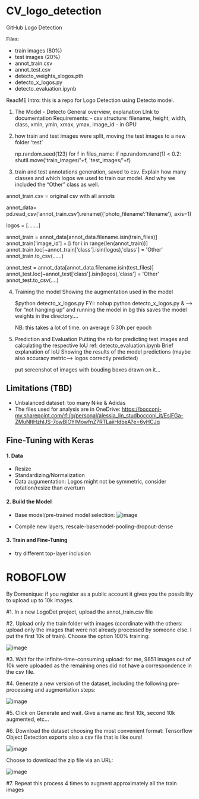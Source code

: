 # CV_logo_detection

GitHub Logo Detection

Files:
- train images (80%)
- test images (20%)
- annot_train.csv
- annot_test.csv
- detecto_weights_xlogos.pth
- detecto_x_logos.py
- detecto_evaluation.ipynb

ReadME
Intro: this is a repo for Logo Detection using Detecto model.

1. The Model - Detecto
		General overview, explanation
		LInk to documentation
		Requirements:
		- csv structure: filename, height, width, class, xmin, ymin, xmax, ymax, image_id
		- in GPU
	
2. how train and test images were split, moving the test images to a new folder ‘test’

	np.random.seed(123)
	for f in files_name:
    		if np.random.rand(1) < 0.2:
        	shutil.move('train_images/'+f, 'test_images/'+f) 

3. train and test annotations generation, saved to csv. Explain how many classes and which logos we used to train our model. And why we included the “Other” class as well.


annot_train.csv = original csv with all annots

annot_data= pd.read_csv(‘annot_train.csv’).rename({‘photo_filename’:’filename’}, axis=1)

logos = […….]

annot_train = annot_data[annot_data.filename.isin(train_files)]
annot_train[‘image_id’] = [i for i in range(len(annot_train))]
annot_train.loc[~annot_train[‘class'].isin(logos),'class'] = 'Other'
annot_train.to_csv(……)

annot_test = annot_data[annot_data.filename.isin(test_files)]
annot_test.loc[~annot_test[‘class'].isin(logos),'class'] = 'Other'
annot_test.to_csv(….)


4. Training the model
	Showing the augmentation used in the model
	
	$python detecto_x_logos.py
	FYI: nohup python detecto_x_logos.py &  —> for “not hanging up” and running the model in bg
	this saves the model weights in the directory….
	 
	NB: this takes a lot of time. on average 5:30h per epoch
	
5. Prediction and Evaluation
	Putting the nb for predicting test images and calculating the respective IoU
		ref: detecto_evaluation.ipynb
	Brief explanation of IoU
	Showing the results of the model predictions 
	(maybe also accuracy metric—> logos correctly predicted) 

	put screenshot of images with bouding boxes drawn on it…
	
	
## Limitations (TBD)

* Unbalanced dataset: too many Nike & Adidas
* The files used for analysis are in OneDrive: https://bocconi-my.sharepoint.com/:f:/g/personal/alessia_lin_studbocconi_it/EslFGa-ZMuNItHzhlJS-7owBlOYlMowfnZ7RTLaiiHdbeA?e=6yHCJq



## Fine-Tuning with Keras

#### 1. Data
* Resize
* Standardizing/Normalization
* Data augumentation: Logos might not be symmetric, consider rotation/resize than overturn

#### 2. Build the Model
* Base model/pre-trained model selection: 
![image](https://user-images.githubusercontent.com/83235873/138552330-dc31be07-ec87-4824-bd16-7f79a926258e.png)

* Compile new layers, rescale-basemodel-pooling-dropout-dense 

#### 3. Train and Fine-Tuning
* try different top-layer inclusion


# ROBOFLOW
By Domenique: if you register as a public account it gives you the possibility to upload up to 10k images.

#1. In a new LogoDet project, upload the annot_train.csv file 

#2. Upload only the train folder with images (coordinate with the others: upload only the images that were not already processed by someone else. I put the first 10k of train). Choose the option 100% training:
 
 ![image](https://user-images.githubusercontent.com/51834820/142015508-5b486c67-d10c-4b01-9b61-575a90167cfa.png)

#3. Wait for the infinite-time-consuming upload: for me, 9851 images out of 10k were uploaded as the remaining ones did not have a correspondence in the csv file.

#4. Generate a new version of the dataset, including the following pre-processing and augmentation steps:

![image](https://user-images.githubusercontent.com/51834820/142015543-e3021ab9-6960-4f63-84c0-eb47f6727326.png)
 
#5. Click on Generate and wait. Give a name as: first 10k, second 10k augmented, etc…

#6. Download the dataset choosing the most convenient format:
Tensorflow Object Detection exports also a csv file that is like ours!

 ![image](https://user-images.githubusercontent.com/51834820/142196699-576792ab-be13-4638-b513-0e40a292d04d.png)
 
Choose to download the zip file via an URL:

![image](https://user-images.githubusercontent.com/51834820/142196826-20a05715-3c74-4632-9e1d-4df90a212c96.png)

#7. Repeat this process 4 times to augment approximately all the train images


